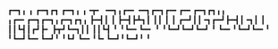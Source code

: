 ┏━┓╻  ╻     ┏━┓┏┓ ┏━┓╻ ╻╺┳╸   ╺━┓╻┏━╸╺━┓┏━┓┏━╸┏━╸┏━┓┏┓╻╻ ╻┏━╸┏━┓┏━┓╻┏━┓┏┓╻
┣━┫┃  ┃     ┣━┫┣┻┓┃ ┃┃ ┃ ┃    ┏━┛┃┃╺┓┏━┛┣━┫┃╺┓┃  ┃ ┃┃┗┫┃┏┛┣╸ ┣┳┛┗━┓┃┃ ┃┃┗┫
╹ ╹┗━╸┗━╸   ╹ ╹┗━┛┗━┛┗━┛ ╹    ┗━╸╹┗━┛┗━╸╹ ╹┗━┛┗━╸┗━┛╹ ╹┗┛ ┗━╸╹┗╸┗━┛╹┗━┛╹ ╹
